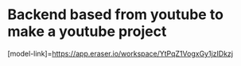 # Backend based from youtube to make a youtube project
[model-link]=https://app.eraser.io/workspace/YtPqZ1VogxGy1jzIDkzj